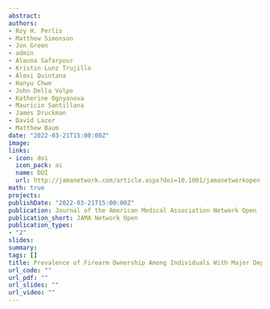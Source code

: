 ```yaml
---
abstract: 
authors:
- Roy H. Perlis
- Matthew Simonson
- Jon Green
- admin
- Alauna Safarpour
- Kristin Lunz Trujillo
- Alexi Quintana
- Hanyu Chwe
- John Della Volpe  
- Katherine Ognyanova
- Mauricio Santillana
- James Druckman
- David Lazer
- Matthew Baum
date: "2022-03-21T15:00:00Z"
image:
links:
- icon: doi
  icon_pack: ai
  name: DOI
  url: http://jamanetwork.com/article.aspx?doi=10.1001/jamanetworkopen.2022.3245
math: true
projects:
publishDate: "2022-03-21T15:00:00Z"
publication: Journal of the American Medical Association Network Open
publication_short: JAMA Network Open
publication_types:
- "2"
slides: 
summary:
tags: []
title: Prevalence of Firearm Ownership Among Individuals With Major Depressive Symptoms
url_code: ""
url_pdf: ""
url_slides: ""
url_video: ""
---
```


